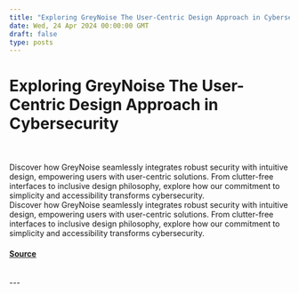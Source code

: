```yaml
---
title: "Exploring GreyNoise The User-Centric Design Approach in Cybersecurity"
date: Wed, 24 Apr 2024 00:00:00 GMT
draft: false
type: posts
---
```

# Exploring GreyNoise The User-Centric Design Approach in Cybersecurity

<br/>

<br/>
Discover how GreyNoise seamlessly integrates robust security with intuitive design, empowering users with user-centric solutions. From clutter-free interfaces to inclusive design philosophy, explore how our commitment to simplicity and accessibility transforms cybersecurity. 
<br/>
Discover how GreyNoise seamlessly integrates robust security with intuitive design, empowering users with user-centric solutions. From clutter-free interfaces to inclusive design philosophy, explore how our commitment to simplicity and accessibility transforms cybersecurity.

#### [Source](https://www.greynoise.io/blog/exploring-greynoise-the-user-centric-design-approach-in-cybersecurity)

<br/>
---
